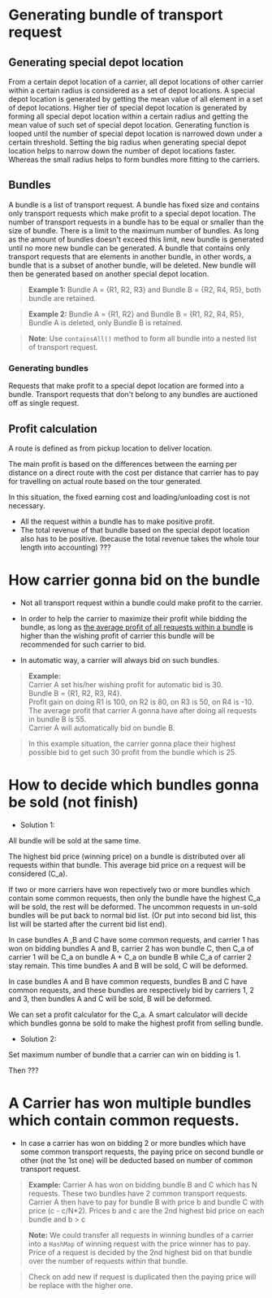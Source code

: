 # Generating bundle of transport request

## Generating special depot location

From a certain depot location of a carrier, all depot locations of other carrier within a certain radius is considered
as a set of depot locations. A special depot location is generated by getting the mean value of all element in a set of
depot locations. Higher tier of special depot location is generated by forming all special depot location within
a certain radius and getting the mean value of such set of special depot location. Generating function is looped
until the number of special depot location is narrowed down under a certain threshold. Setting the big radius when
generating special depot location helps to narrow down the number of depot locations faster. Whereas the small radius
helps to form bundles more fitting to the carriers.

## Bundles

A bundle is a list of transport request. A bundle has fixed size and contains only transport requests which make profit
to a special depot location. The number of transport requests in a bundle has to be equal or smaller than the size of
bundle. There is a limit to the maximum number of bundles. As long as the amount of bundles doesn't exceed this limit,
new bundle is generated until no more new bundle can be generated. A bundle that contains only transport requests that
are elements in another bundle, in other words, a bundle that is a subset of another bundle, will be deleted.
New bundle will then be generated based on another special depot location.

> <b>Example 1:</b> Bundle A = {R1, R2, R3} and Bundle B = {R2, R4, R5}, both bundle are retained.

> <b>Example 2:</b> Bundle A = {R1, R2} and Bundle B = {R1, R2, R4, R5}, Bundle A is deleted, only Bundle B is retained.

> <b>Note</b>: Use <code>containsAll()</code> method to form all bundle into a nested list of transport request.

### Generating bundles

Requests that make profit to a special depot location are formed into a bundle. Transport requests that don't belong to
any bundles are auctioned off as single request.
   
## Profit calculation

A route is defined as from pickup location to deliver location.

The main profit is based on the differences between the earning per distance on a direct route with the cost per distance that carrier has to pay for travelling on actual route based on the tour generated.

In this situation, the fixed earning cost and loading/unloading cost is not necessary.

* All the request within a bundle has to make positive profit.
* The total revenue of that bundle based on the special depot location also has to be positive. (because the total revenue takes the whole tour length into accounting) ???

# How carrier gonna bid on the bundle

* Not all transport request within a bundle could make profit to the carrier.

* In order to help the carrier to maximize their profit while bidding the bundle, as long as <u>the average profit of all requests within a bundle</u>  is higher than the wishing profit of carrier this bundle will be recommended for such carrier to bid.

* In automatic way, a carrier will always bid on such bundles.

> <b>Example:</b>  
Carrier A set his/her wishing profit for automatic bid is 30.\
Bundle B = {R1, R2, R3, R4}.\
Profit gain on doing R1 is 100, on R2 is 80, on R3 is 50, on R4 is -10.\
The average profit that carrier A gonna have after doing all requests in bundle B is 55.\
Carrier A will automatically bid on bundle B.

> In this example situation, the carrier gonna place their highest possible bid to get such 30 profit from the bundle which is 25.

# How to decide which bundles gonna be sold (not finish)

* Solution 1:

All bundle will be sold at the same time.

The highest bid price (winning price) on a bundle is distributed over all requests within that bundle. This average bid price on a request will be considered (C_a).

If two or more carriers have won repectively two or more bundles which contain some common requests, then only the bundle have the highest C_a will be sold, the rest will be deformed. The uncommon requests in un-sold bundles will be put back to normal bid list. (Or put into second bid list, this list will be started after the current bid list end).

In case bundles A ,B and C have some common requests, and carrier 1 has won on bidding bundles A and B, carrier 2 has won bundle C, then C_a of carrier 1 will be C_a on bundle A + C_a on bundle B while C_a of carrier 2 stay remain. This time bundles A and B will be sold, C will be deformed.

In case bundles A and B have common requests, bundles B and C have common requests, and these bundles are respectively bid by carriers 1, 2 and 3, then bundles A and C will be sold, B will be deformed. 

We can set a profit calculator for the C_a. A smart calculator will decide which bundles gonna be sold to make the highest profit from selling bundle.

* Solution 2:

Set maximum number of bundle that a carrier can win on bidding is 1. 

Then ???


# A Carrier has won multiple bundles which contain common requests.

* In case a carrier has won on bidding 2 or more bundles which have some common transport requests, the paying price on second bundle or other (not the 1st one) will be deducted based on number of common transport request.

> <b>Example:</b> Carrier A has won on bidding bundle B and C which has N requests. These two bundles have 2 common transport requests.\
Carrier A then have to pay for bundle B with price b and bundle C with price (c - c/N*2). Prices b and c are the 2nd highest bid price on each bundle and b > c

> <b>Note:</b> We could transfer all requests in winning bundles of a carrier into a <code>HashMap</code> of winning request with the price winner has to pay. Price of a request is decided by the 2nd highest bid on that bundle over the number of requests within that bundle.

> Check on add new if request is duplicated then the paying price will be replace with the higher one.